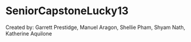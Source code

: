# SeniorCapstoneLucky13

Created by: Garrett Prestidge, Manuel Aragon, Shellie Pham, Shyam Nath, Katherine Aquilone
